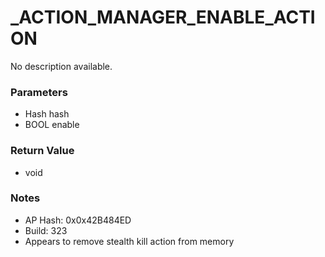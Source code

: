# _ACTION_MANAGER_ENABLE_ACTION

No description available.

### Parameters
* Hash hash
* BOOL enable

### Return Value
* void

### Notes
* AP Hash: 0x0x42B484ED
* Build: 323
* Appears to remove stealth kill action from memory

